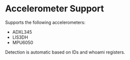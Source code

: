 # Accelerometer Support

Supports the following accelerometers:

- ADXL345
- LIS3DH
- MPU6050

Detection is automatic based on IDs and whoami registers.